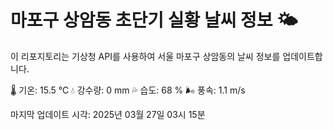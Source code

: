 
# 마포구 상암동 초단기 실황 날씨 정보 🌤️

이 리포지토리는 기상청 API를 사용하여 서울 마포구 상암동의 날씨 정보를 업데이트합니다. 

🌡️ 기온: 15.5 ℃
💧 강수량: 0 mm
💦 습도: 68 %
🌬️ 풍속: 1.1 m/s

마지막 업데이트 시각: 2025년 03월 27일 03시 15분    
